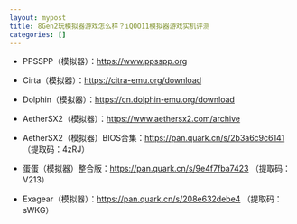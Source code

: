 ```yaml
---
layout: mypost
title: 8Gen2玩模拟器游戏怎么样？iQOO11模拟器游戏实机评测
categories: []
---
```


- PPSSPP（模拟器）：<https://www.ppsspp.org>

- Cirta（模拟器）：<https://citra-emu.org/download>

- Dolphin（模拟器）：<https://cn.dolphin-emu.org/download>

- AetherSX2（模拟器）：<https://www.aethersx2.com/archive>

- AetherSX2（模拟器）BIOS合集：<https://pan.quark.cn/s/2b3a6c9c6141> （提取码：4zRJ）

- 蛋蛋（模拟器）整合版：<https://pan.quark.cn/s/9e4f7fba7423> （提取码：V213）

- Exagear（模拟器）：<https://pan.quark.cn/s/208e632debe4> （提取码：sWKG）